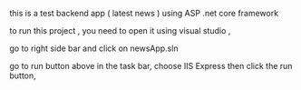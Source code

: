 this is a test backend app ( latest news ) using ASP .net core framework 

to run this project , you need to open it using visual studio ,

go to right side bar and click on newsApp.sln 

go to run button above in the task bar, choose IIS Express then click the run button,

